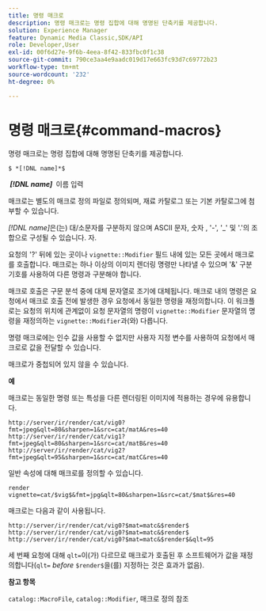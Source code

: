 ```yaml
---
title: 명령 매크로
description: 명령 매크로는 명령 집합에 대해 명명된 단축키를 제공합니다.
solution: Experience Manager
feature: Dynamic Media Classic,SDK/API
role: Developer,User
exl-id: 00f6d27e-9f6b-4eea-8f42-833fbc0f1c38
source-git-commit: 790ce3aa4e9aadc019d17e663fc93d7c69772b23
workflow-type: tm+mt
source-wordcount: '232'
ht-degree: 0%

---
```


# 명령 매크로{#command-macros}

명령 매크로는 명령 집합에 대해 명명된 단축키를 제공합니다.

`$ *[!DNL name]*$`

**&#x200B; *[!DNL name]* &#x200B;** 이름 입력

매크로는 별도의 매크로 정의 파일로 정의되며, 재료 카탈로그 또는 기본 카탈로그에 첨부할 수 있습니다.

*[!DNL name]*&#x200B;은(는) 대/소문자를 구분하지 않으며 ASCII 문자, 숫자 , &#39;-&#39;, &#39;_&#39; 및 &#39;.&#39;의 조합으로 구성될 수 있습니다. 자.

요청의 &#39;?&#39; 뒤에 있는 곳이나 `vignette::Modifier` 필드 내에 있는 모든 곳에서 매크로를 호출합니다. 매크로는 하나 이상의 이미지 렌더링 명령만 나타낼 수 있으며 &#39;&amp;&#39; 구분 기호를 사용하여 다른 명령과 구분해야 합니다.

매크로 호출은 구문 분석 중에 대체 문자열로 조기에 대체됩니다. 매크로 내의 명령은 요청에서 매크로 호출 전에 발생한 경우 요청에서 동일한 명령을 재정의합니다. 이 워크플로는 요청의 위치에 관계없이 요청 문자열의 명령이 `vignette::Modifier` 문자열의 명령을 재정의하는 `vignette::Modifier`과(와) 다릅니다.

명령 매크로에는 인수 값을 사용할 수 없지만 사용자 지정 변수를 사용하여 요청에서 매크로로 값을 전달할 수 있습니다.

매크로가 중첩되어 있지 않을 수 있습니다.

**예**

매크로는 동일한 명령 또는 특성을 다른 렌더링된 이미지에 적용하는 경우에 유용합니다.

`http://server/ir/render/cat/vig0?fmt=jpeg&qlt=80&sharpen=1&src=cat/matA&res=40 http://server/ir/render/cat/vig1?fmt=jpeg&qlt=80&sharpen=1&src=cat/matB&res=40 http://server/ir/render/cat/vig2?fmt=jpeg&qlt=95&sharpen=1&src=cat/matC&res=40`

일반 속성에 대해 매크로를 정의할 수 있습니다.

`render vignette=cat/$vig$&fmt=jpg&qlt=80&sharpen=1&src=cat/$mat$&res=40`

매크로는 다음과 같이 사용됩니다.

`http://server/ir/render/cat/vig0?$mat=matc&$render$ http://server/ir/render/cat/vig0?$mat=matc&$render$ http://server/ir/render/cat/vig0?$mat=matc&$render$&qlt=95`

세 번째 요청에 대해 `qlt=`이(가) 다르므로 매크로가 호출된 후 소프트웨어가 값을 재정의합니다(`qlt=` *before* `$render$`을(를) 지정하는 것은 효과가 없음).

**참고 항목**

`catalog::MacroFile`, `catalog::Modifier`, 매크로 정의 참조

<!--<a id="section_297B7FCB285F4891AA76DF8393089931"></a>-->
